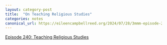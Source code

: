 ```yaml
---
layout: category-post
title:  "On Teaching Religious Studies"
categories: notes
canonical_url: https://eileencampbellreed.org/2024/07/28/3mmm-episode-240-teaching-religious-studies-by-adam-d-j-brett/
---
```

[Episode 240: Teaching Religious Studies](https://eileencampbellreed.org/2024/07/28/3mmm-episode-240-teaching-religious-studies-by-adam-d-j-brett/)